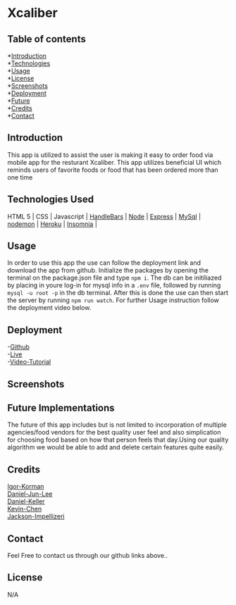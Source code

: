 # Xcaliber

## Table of contents
*[Introduction](#introduction)  
*[Technologies](#technologies-used)  
*[Usage](#usage)  
*[License](#License)  
*[Screenshots](#Screenshots)  
*[Deployment](#Deployment)  
*[Future](#Future)  
*[Credits](#Credits)  
*[Contact](#contact)  

## Introduction
 
 This app is utilized to assist the user is making it easy to order food via mobile app for the resturant Xcaliber. This app utilizes beneficial UI which reminds users of favorite foods or food that has been ordered more than one time

 ## Technologies Used

 HTML 5 |
 CSS |
 Javascript |
 [HandleBars](https://handlebarsjs.com/guide/builtin-helpers.html#each) |
 [Node](https://nodejs.org/en/) |
 [Express](https://expressjs.com/) |
 [MySql](https://www.mysql.com/) |
 [nodemon](https://www.npmjs.com/package/nodemon) |
 [Heroku](https://www.heroku.com/home) |
 [Insomnia](https://insomnia.rest/products/insomnia) |

 ## Usage

 In order to use this app the use can follow the deployment link and download the app from github. Initialize the packages by opening the terminal on the package.json file and type `npm i`. The db can be initiliazed by placing in youre log-in for mysql info in a `.env` file, followed by running `mysql -u root -p` in the db terminal. After this is done the use can then start the server by running `npm run watch`. For further Usage instruction follow the deployment video below.

 ## Deployment

 -[Github](https://github.com/dannyjunlee/restaurant-menu)  
 -[Live]()  
 -[Video-Tutorial]()  

## Screenshots



## Future Implementations

The future of this app includes but is not limited to incorporation of multiple agencies/food vendors for the best quality user feel and also simplication for choosing food based on how that person feels that day.Using our quality algorithm we would be able to add and delete certain features quite easily.


## Credits

[Igor-Korman](https://github.com/ikorman12)  
[Daniel-Jun-Lee](https://github.com/dannyjunlee)  
[Daniel-Keller](https://github.com/DBanfieldKeller)  
[Kevin-Chen](https://github.com/realkevinC)  
[Jackson-Impellizeri](https://github.com/jaxpi)

## Contact
Feel Free to contact us through our github links above..

## License
N/A